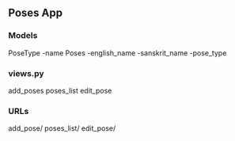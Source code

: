 
## Poses App

### Models
PoseType
-name
Poses
-english_name
-sanskrit_name
-pose_type

### views.py
add_poses
poses_list
edit_pose
### URLs
add_pose/
poses_list/
edit_pose/